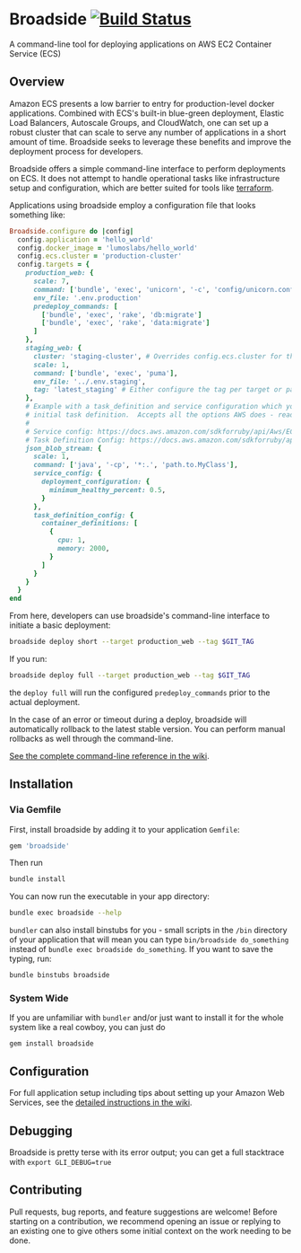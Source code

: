 # Broadside [![Build Status](https://travis-ci.org/lumoslabs/broadside.svg?branch=master)](https://travis-ci.org/lumoslabs/broadside)

A command-line tool for deploying applications on AWS EC2 Container Service (ECS)

## Overview
Amazon ECS presents a low barrier to entry for production-level docker applications. Combined with ECS's built-in blue-green deployment, Elastic Load Balancers, Autoscale Groups, and CloudWatch, one can set up a robust cluster that can scale to serve any number of applications in a short amount of time. Broadside seeks to leverage these benefits and improve the deployment process for developers.

Broadside offers a simple command-line interface to perform deployments on ECS. It does not attempt to handle operational tasks like infrastructure setup and configuration, which are better suited for tools like [terraform](https://www.terraform.io/).

Applications using broadside employ a configuration file that looks something like:

```ruby
Broadside.configure do |config|
  config.application = 'hello_world'
  config.docker_image = 'lumoslabs/hello_world'
  config.ecs.cluster = 'production-cluster'
  config.targets = {
    production_web: {
      scale: 7,
      command: ['bundle', 'exec', 'unicorn', '-c', 'config/unicorn.conf.rb'],
      env_file: '.env.production'
      predeploy_commands: [
        ['bundle', 'exec', 'rake', 'db:migrate']
        ['bundle', 'exec', 'rake', 'data:migrate']
      ]
    },
    staging_web: {
      cluster: 'staging-cluster', # Overrides config.ecs.cluster for this target only
      scale: 1,
      command: ['bundle', 'exec', 'puma'],
      env_file: '../.env.staging',
      tag: 'latest_staging' # Either configure the tag per target or pass --tag to the deploy command
    },
    # Example with a task_definition and service configuration which you use to bootstrap a service and
    # initial task definition.  Accepts all the options AWS does - read their documentation for details:
    #
    # Service config: https://docs.aws.amazon.com/sdkforruby/api/Aws/ECS/Client.html#create_service-instance_method
    # Task Definition Config: https://docs.aws.amazon.com/sdkforruby/api/Aws/ECS/Client.html#register_task_definition-instance_method
    json_blob_stream: {
      scale: 1,
      command: ['java', '-cp', '*:.', 'path.to.MyClass'],
      service_config: {
        deployment_configuration: {
          minimum_healthy_percent: 0.5,
        }
      },
      task_definition_config: {
        container_definitions: [
          {
            cpu: 1,
            memory: 2000,
          }
        ]
      }
    }
  }
end
```

From here, developers can use broadside's command-line interface to initiate a basic deployment:

```bash
broadside deploy short --target production_web --tag $GIT_TAG
```

If you run:

```bash
broadside deploy full --target production_web --tag $GIT_TAG
```

the `deploy full` will run the configured `predeploy_commands` prior to the actual deployment.

In the case of an error or timeout during a deploy, broadside will automatically rollback to the latest stable version. You can perform manual rollbacks as well through the command-line.

[See the complete command-line reference in the wiki](https://github.com/lumoslabs/broadside/wiki/CLI-reference).


## Installation
### Via Gemfile
First, install broadside by adding it to your application `Gemfile`:

```ruby
gem 'broadside'
```

Then run
```bash
bundle install
```

You can now run the executable in your app directory:
```bash
bundle exec broadside --help
```

`bundler` can also install binstubs for you - small scripts in the `/bin` directory of your application that will mean you can type `bin/broadside do_something` instead of `bundle exec broadside do_something`.  If you want to save the typing, run:

```bash
bundle binstubs broadside
```

### System Wide
If you are unfamiliar with `bundler` and/or just want to install it for the whole system like a real cowboy, you can just do
```
gem install broadside
```

## Configuration
For full application setup including tips about setting up your Amazon Web Services, see the [detailed instructions in the wiki](https://github.com/lumoslabs/broadside/wiki).

## Debugging
Broadside is pretty terse with its error output; you can get a full stacktrace with `export GLI_DEBUG=true`

## Contributing
Pull requests, bug reports, and feature suggestions are welcome! Before starting on a contribution, we recommend opening an issue or replying to an existing one to give others some initial context on the work needing to be done.
